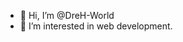 - 👋 Hi, I’m @DreH-World
- 👀 I’m interested in web development.

<!---
DreH-World/DreH-World is a ✨ special ✨ repository because its `README.md` (this file) appears on your GitHub profile.
You can click the Preview link to take a look at your changes.
--->
